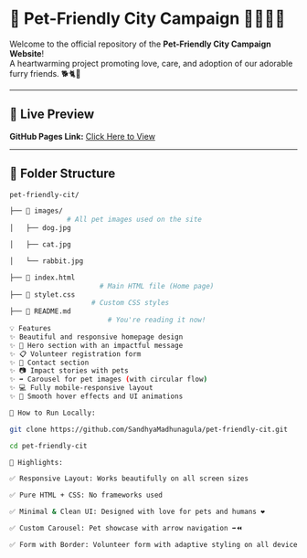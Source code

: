 # 🐾 Pet-Friendly City Campaign 🌇🐶🐱🐰

Welcome to the official repository of the **Pet-Friendly City Campaign Website**!  
A heartwarming project promoting love, care, and adoption of our adorable furry friends. 🐕🐈🐇

---

## 📸 Live Preview
**GitHub Pages Link:** [Click Here to View](https://sandhyamadhunagula.github.io/pet-friendly-cit/)  

---

## 📁 Folder Structure

```bash
pet-friendly-cit/

├── 📂 images/
              # All pet images used on the site
│   ├── dog.jpg

│   ├── cat.jpg

│   └── rabbit.jpg

├── 📄 index.html
                      # Main HTML file (Home page)
├── 📄 stylet.css
                    # Custom CSS styles
├── 📄 README.md
                        # You're reading it now!
💡 Features
✨ Beautiful and responsive homepage design
✨ 🐾 Hero section with an impactful message
✨ 📋 Volunteer registration form
✨ 💌 Contact section
✨ 📷 Impact stories with pets
✨ ➡️ Carousel for pet images (with circular flow)
✨ 💻 Fully mobile-responsive layout
✨ 🎨 Smooth hover effects and UI animations

🚀 How to Run Locally:

git clone https://github.com/SandhyaMadhunagula/pet-friendly-cit.git

cd pet-friendly-cit

📌 Highlights:

✅ Responsive Layout: Works beautifully on all screen sizes

✅ Pure HTML + CSS: No frameworks used

✅ Minimal & Clean UI: Designed with love for pets and humans ❤️

✅ Custom Carousel: Pet showcase with arrow navigation ➡️⏪

✅ Form with Border: Volunteer form with adaptive styling on all devices
